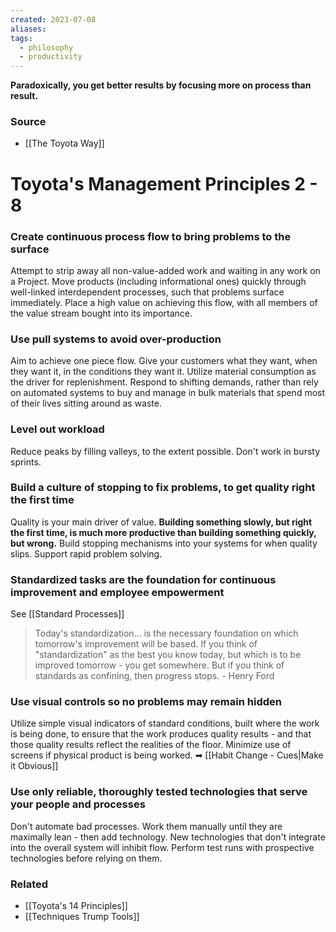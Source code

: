 ```yaml
---
created: 2023-07-08
aliases: 
tags:
  - philosophy
  - productivity
---
```

**Paradoxically, you get better results by focusing more on process than result.**

### Source
- [[The Toyota Way]]

# Toyota's Management Principles 2 - 8

### Create continuous process flow to bring problems to the surface

Attempt to strip away all non-value-added work and waiting in any work on a Project. Move products (including informational ones) quickly through well-linked interdependent processes, such that problems surface immediately. Place a high value on achieving this flow, with all members of the value stream bought into its importance.

### Use pull systems to avoid over-production

Aim to achieve one piece flow. Give your customers what they want, when they want it, in the conditions they want it. Utilize material consumption as the driver for replenishment. Respond to shifting demands, rather than rely on automated systems to buy and manage in bulk materials that spend most of their lives sitting around as waste.

### Level out workload

Reduce peaks by filling valleys, to the extent possible. Don't work in bursty sprints.

### Build a culture of stopping to fix problems, to get quality right the first time

Quality is your main driver of value. **Building something slowly, but right the first time, is much more productive than building something quickly, but wrong.** Build stopping mechanisms into your systems for when quality slips. Support rapid problem solving. 

### Standardized tasks are the foundation for continuous improvement and employee empowerment

See [[Standard Processes]] 

> Today's standardization... is the necessary foundation on which tomorrow's improvement will be based. If you think of "standardization" as the best you know today, but which is to be improved tomorrow - you get somewhere. But if you think of standards as confining, then progress stops. - Henry Ford
> 

### Use visual controls so no problems may remain hidden

Utilize simple visual indicators of standard conditions, built where the work is being done, to ensure that the work produces quality results - and that those quality results reflect the realities of the floor. Minimize use of screens if physical product is being worked. ➡ [[Habit Change - Cues|Make it Obvious]]

### Use only reliable, thoroughly tested technologies that serve your people and processes

Don't automate bad processes. Work them manually until they are maximally lean - then add technology. New technologies that don't integrate into the overall system will inhibit flow. Perform test runs with prospective technologies before relying on them. 

### Related
- [[Toyota's 14 Principles]]
- [[Techniques Trump Tools]]